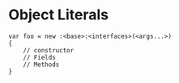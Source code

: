 # Object Literals

```adamant
var foo = new :<base>:<interfaces>(<args...>)
{
    // constructor
    // Fields
    // Methods
}
```
